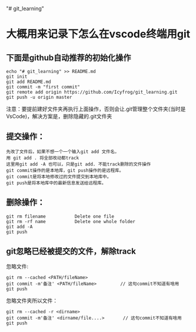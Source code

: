 "# git_learning" 

# 大概用来记录下怎么在vscode终端用git


## 下面是github自动推荐的初始化操作
```
echo "# git_learning" >> README.md
git init
git add README.md
git commit -m "first commit"
git remote add origin https://github.com/Icyfrog/git_learning.git
git push -u origin master
```
注意：要提前建好文件夹再执行上面操作，否则会让.git管理整个文件夹(当时是VsCode)，解决方案是，删除隐藏的.git文件夹

## 提交操作：
```
先改了文件后，如果不想一个一个输入git add 文件名，
用 git add . 将全部改动都track
这里用git add -A 也可以，只是git add. 不能track删除的文件操作
git commit操作的是本地库，git push操作的是远程库。
git commit是将本地修改过的文件提交到本地库中。
git push是将本地库中的最新信息发送给远程库。
```
## 删除操作：
```
git rm filename           Delete one file 
git rm -rf name           Delete one whole folder 
git add -A
git push
```
## git忽略已经被提交的文件，解除track
忽略文件:
```
git rm --cached <PATH/fileName>
git commit -m'备注' <PATH/fileName>         // 这句commit不知道有啥用
git push
```
忽略文件夹所以文件：
```
git rm --cached -r <dirname>
git commit -m'备注' <dirname/file....>       // 这句commit不知道有啥用
git push
```
